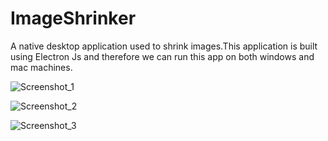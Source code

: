 # ImageShrinker
A native desktop application used to shrink images.This application is built using Electron Js and therefore we can run this app on both windows and mac machines.

![Screenshot_1](https://user-images.githubusercontent.com/30286287/88419365-ae6f2f00-ce02-11ea-8d7f-002d83e1e6b1.png)

![Screenshot_2](https://user-images.githubusercontent.com/30286287/88419368-b16a1f80-ce02-11ea-80f3-ff7081b26cbc.png)

![Screenshot_3](https://user-images.githubusercontent.com/30286287/88419381-b62ed380-ce02-11ea-9470-f39a2a89be3b.png)
